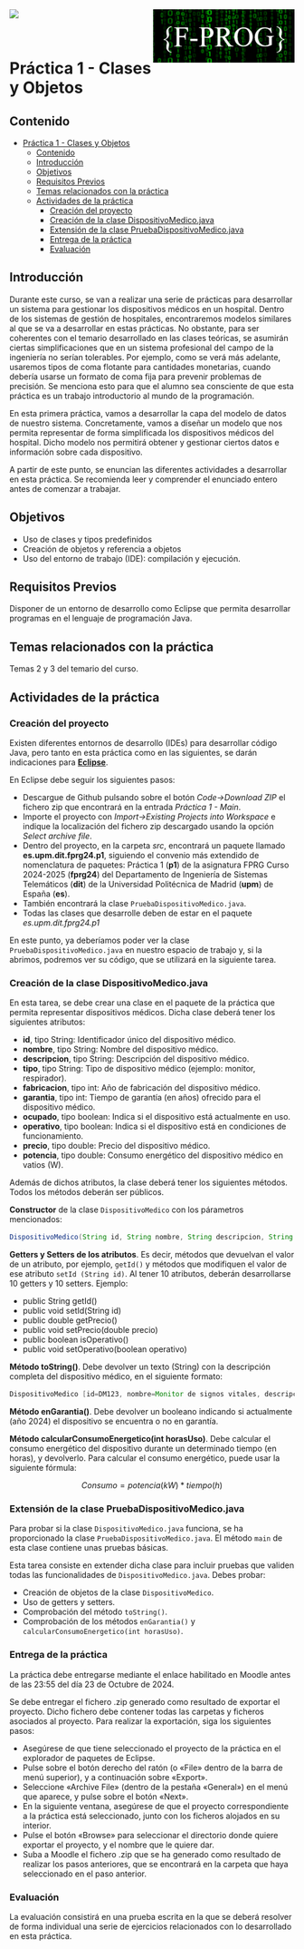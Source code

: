 <img  align="left" width="150" style="float: left;" src="https://www.upm.es/sfs/Rectorado/Gabinete%20del%20Rector/Logos/UPM/CEI/LOGOTIPO%20leyenda%20color%20JPG%20p.png">

<img  align="right" width="250" style="float: right;" src="logos/LogoMoodleOscuro.png">

<br/><br/>

# Práctica 1 - Clases y Objetos

## Contenido

- [Práctica 1 - Clases y Objetos](#práctica-1---clases-y-objetos)
  - [Contenido](#contenido)
  - [Introducción](#introducción)
  - [Objetivos](#objetivos)
  - [Requisitos Previos](#requisitos-previos)
  - [Temas relacionados con la práctica](#temas-relacionados-con-la-práctica)
  - [Actividades de la práctica](#actividades-de-la-práctica)
    - [Creación del proyecto](#creación-del-proyecto)
    - [Creación de la clase DispositivoMedico.java](#creación-de-la-clase-dispositivomedicojava)
    - [Extensión de la clase PruebaDispositivoMedico.java](#extensión-de-la-clase-pruebadispositivomedicojava)
    - [Entrega de la práctica](#entrega-de-la-práctica)
    - [Evaluación](#evaluación)

## Introducción

Durante este curso, se van a realizar una serie de prácticas para desarrollar un sistema para gestionar los dispositivos médicos en un hospital. Dentro de los sistemas de gestión de hospitales, encontraremos modelos similares al que se va a desarrollar en estas prácticas. No obstante, para ser coherentes con el temario desarrollado en las clases teóricas, se asumirán ciertas simplificaciones que en un sistema profesional del campo de la ingeniería no serían tolerables. Por ejemplo, como se verá más adelante, usaremos tipos de coma flotante para cantidades monetarias, cuando debería usarse un formato de coma fija para prevenir problemas de precisión. Se menciona esto para que el alumno sea consciente de que esta práctica es un trabajo introductorio al mundo de la programación.

En esta primera práctica, vamos a desarrollar la capa del modelo de datos de nuestro sistema. Concretamente, vamos a diseñar un modelo que nos permita representar de forma simplificada los dispositivos médicos del hospital. Dicho modelo nos permitirá obtener y gestionar ciertos datos e información sobre cada dispositivo. 

A partir de este punto, se enuncian las diferentes actividades a desarrollar en esta práctica. Se recomienda leer y comprender el enunciado entero antes de comenzar a trabajar.

## Objetivos

- Uso de clases y tipos predefinidos
- Creación de objetos y referencia a objetos
- Uso del entorno de trabajo (IDE): compilación y ejecución.

## Requisitos Previos

Disponer de un entorno de desarrollo como Eclipse que permita desarrollar programas en el lenguaje de programación Java.

## Temas relacionados con la práctica

Temas 2 y 3 del temario del curso.

## Actividades de la práctica

### Creación del proyecto

Existen diferentes entornos de desarrollo (IDEs) para desarrollar código Java, pero tanto en esta práctica como en las siguientes, se darán indicaciones para [**Eclipse**](http://www.eclipse.org).

En Eclipse debe seguir los siguientes pasos:

- Descargue de Github pulsando sobre el botón _Code->Download ZIP_ el fichero zip que encontrará en la entrada _Práctica 1 - Main_.
- Importe el proyecto con _Import->Existing Projects into Workspace_ e indique la localización del fichero zip descargado usando la opción _Select archive file_.
- Dentro del proyecto, en la carpeta _src_, encontrará un paquete llamado **es.upm.dit.fprg24.p1**, siguiendo el convenio más extendido de nomenclatura de paquetes: Práctica 1 (**p1**) de la asignatura FPRG Curso 2024-2025 (**fprg24**) del Departamento de Ingeniería de Sistemas Telemáticos (**dit**) de la Universidad Politécnica de Madrid (**upm**) de España (**es**).
- También encontrará la clase ``PruebaDispositivoMedico.java``.
- Todas las clases que desarrolle deben de estar en el paquete _es.upm.dit.fprg24.p1_

En este punto, ya deberíamos poder ver la clase ``PruebaDispositivoMedico.java`` en nuestro espacio de trabajo y, si la abrimos, podremos ver su código, que se utilizará en la siguiente tarea.

### Creación de la clase DispositivoMedico.java

En esta tarea, se debe crear una clase en el paquete de la práctica que permita representar dispositivos médicos. Dicha clase deberá tener los siguientes atributos:

- **id**, tipo String: Identificador único del dispositivo médico.
- **nombre**, tipo String: Nombre del dispositivo médico.
- **descripcion**, tipo String: Descripción del dispositivo médico.
- **tipo**, tipo String: Tipo de dispositivo médico (ejemplo: monitor, respirador).
- **fabricacion**, tipo int: Año de fabricación del dispositivo médico.
- **garantia**, tipo int: Tiempo de garantía (en años) ofrecido para el dispositivo médico.
- **ocupado**, tipo boolean: Indica si el dispositivo está actualmente en uso.
- **operativo**, tipo boolean: Indica si el dispositivo está en condiciones de funcionamiento.
- **precio**, tipo double: Precio del dispositivo médico.
- **potencia**, tipo double: Consumo energético del dispositivo médico en vatios (W).


Además de dichos atributos, la clase deberá tener los siguientes métodos. Todos los métodos deberán ser públicos.

**Constructor** de la clase ``DispositivoMedico`` con los párametros mencionados:

```java
DispositivoMedico(String id, String nombre, String descripcion, String tipo, int fabricacion, int garantia, boolean ocupado, boolean operativo, double precio, double potencia)

```


**Getters y Setters de los atributos**. Es decir, métodos que devuelvan el valor de un atributo, por ejemplo, `getId()` y métodos que modifiquen el valor de ese atributo `setId (String id)`. Al tener 10 atributos, deberán desarrollarse 10 getters y 10 setters. Ejemplo:

- public String getId()
- public void setId(String id)
- public double getPrecio()
- public void setPrecio(double precio)
- public boolean isOperativo()
- public void setOperativo(boolean operativo)

**Método toString()**. Debe devolver un texto (String) con la descripción completa del dispositivo médico, en el siguiente formato:

```java
DispositivoMedico [id=DM123, nombre=Monitor de signos vitales, descripcion=Monitor que mide presión arterial y pulso, tipo=Monitor, fabricacion=2022, garantia=10, ocupado=false, operativo=true, precio=1500.5, potencia=75.5]
```

**Método enGarantia()**. Debe devolver un booleano indicando si actualmente (año 2024) el dispositivo se encuentra o no en garantía.

**Método calcularConsumoEnergetico(int horasUso)**. Debe calcular el consumo energético del dispositivo durante un determinado tiempo (en horas), y devolverlo. Para calcular el consumo energético, puede usar la siguiente fórmula:

$$Consumo = potencia (kW) * tiempo (h)$$

### Extensión de la clase PruebaDispositivoMedico.java

Para probar si la clase ``DispositivoMedico.java`` funciona, se ha proporcionado la clase ``PruebaDispositivoMedico.java``. El método ``main`` de esta clase contiene unas pruebas básicas. 

Esta tarea consiste en extender dicha clase para incluir pruebas que validen todas las funcionalidades de ``DispositivoMedico.java``. Debes probar:

- Creación de objetos de la clase ``DispositivoMedico``.
- Uso de getters y setters.
- Comprobación del método ``toString()``.
- Comprobación de los métodos ``enGarantia()`` y ``calcularConsumoEnergetico(int horasUso)``.

### Entrega de la práctica

La práctica debe entregarse mediante el enlace habilitado en Moodle antes de las 23:55 del día 23 de Octubre de 2024.

Se debe entregar el fichero .zip generado como resultado de exportar el proyecto. Dicho fichero debe contener todas las carpetas y ficheros asociados al proyecto. Para realizar la exportación, siga los siguientes pasos:

- Asegúrese de que tiene seleccionado el proyecto de la práctica en el explorador de paquetes de Eclipse.
- Pulse sobre el botón derecho del ratón (o «File» dentro de la barra de menú superior), y a continuación sobre «Export».
- Seleccione «Archive File» (dentro de la pestaña «General») en el menú que aparece, y pulse sobre el botón «Next».
- En la siguiente ventana, asegúrese de que el proyecto correspondiente a la práctica está seleccionado, junto con los ficheros alojados en su interior.
- Pulse el botón «Browse» para seleccionar el directorio donde quiere exportar el proyecto, y el nombre que le quiere dar.
- Suba a Moodle el fichero .zip que se ha generado como resultado de realizar los pasos anteriores, que se encontrará en la carpeta que haya seleccionado en el paso anterior.

### Evaluación

La evaluación consistirá en una prueba escrita en la que se deberá resolver de forma individual una serie de ejercicios relacionados con lo desarrollado en esta práctica.

